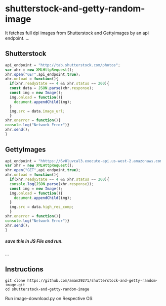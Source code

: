 # shutterstock-and-getty-random-image
It fetches full dpi images from Shutterstock and Gettyimages by an api endpoint.
...
## Shutterstock 
```javascript
api_endpoint = "http://tab.shutterstock.com/photos";
var xhr = new XMLHttpRequest();
xhr.open("GET",api_endpoint,true);
xhr.onload = function(){
  if(xhr.readyState == 4 && xhr.status == 200){
  const data = JSON.parse(xhr.response);
  const img = new Image();
  img.onload = function(){
    document.appendChild(img);
  }
  img.src = data.image_url;
  }
xhr.onerror = function(){
console.log("Network Error")}
xhr.send();
}
```
## GettyImages
```javascript
api_endpoint = "hhttps://6v0luvcal3.execute-api.us-west-2.amazonaws.com/prod/backgroundimagecached";
var xhr = new XMLHttpRequest();
xhr.open("GET",api_endpoint,true);
xhr.onload = function(){
  if(xhr.readyState == 4 && xhr.status == 200){
  console.log(JSON.parse(xhr.response));
  const img = new Image();
  img.onload = function(){
    document.appendChild(img);
  }
  img.src = data.high_res_comp;
  }
xhr.onerror = function(){
console.log("Network Error")}
xhr.send();
}
```
##### save this in JS File and run.

...
## Instructions
```
git clone https://github.com/aman29271/shutterstock-and-getty-random-image.git
cd shutterstock-and-getty-random-image
```
Run image-download.py on Respective OS 
